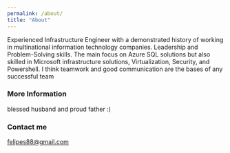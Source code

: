 ```yaml
---
permalink: /about/
title: "About"
---
```


Experienced Infrastructure Engineer with a demonstrated history of working in multinational information technology companies. Leadership and Problem-Solving skills.
The main focus on Azure SQL solutions but also skilled in Microsoft infrastructure solutions, Virtualization, Security, and Powershell.
I think teamwork and good communication are the bases of any successful team

### More Information

blessed husband and proud father :)

### Contact me

[felipes88@gmail.com](mailto:felipes88@gmail.com)
